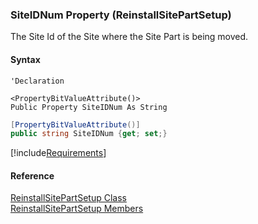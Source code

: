 ﻿### SiteIDNum Property (ReinstallSitePartSetup)

The Site Id of the Site where the Site Part is being moved.

#### Syntax

```vbnet
'Declaration

<PropertyBitValueAttribute()>
Public Property SiteIDNum As String
```

```csharp
[PropertyBitValueAttribute()]
public string SiteIDNum {get; set;}
```

[!include[Requirements](../partials/requirements.md)]

#### Reference

[ReinstallSitePartSetup Class](FChoice.Toolkits.Clarify~FChoice.Toolkits.Clarify.FieldOps.ReinstallSitePartSetup.md)  
[ReinstallSitePartSetup Members](FChoice.Toolkits.Clarify~FChoice.Toolkits.Clarify.FieldOps.ReinstallSitePartSetup_members.md)